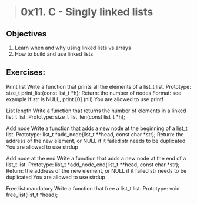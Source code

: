 ># 0x11. C - Singly linked lists

## Objectives
1. Learn when and why using linked lists vs arrays
2. How to build and use linked lists

## Exercises:
Print list Write a function that prints all the elements of a list_t list. Prototype: size_t print_list(const list_t *h); Return: the number of nodes Format: see example If str is NULL, print [0] (nil) You are allowed to use printf

List length Write a function that returns the number of elements in a linked list_t list. Prototype: size_t list_len(const list_t *h);

Add node Write a function that adds a new node at the beginning of a list_t list. Prototype: list_t *add_node(list_t **head, const char *str); Return: the address of the new element, or NULL if it failed str needs to be duplicated You are allowed to use strdup

Add node at the end Write a function that adds a new node at the end of a list_t list. Prototype: list_t *add_node_end(list_t **head, const char *str); Return: the address of the new element, or NULL if it failed str needs to be duplicated You are allowed to use strdup

Free list mandatory Write a function that free a list_t list. Prototype: void free_list(list_t *head);